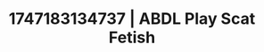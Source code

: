 ---
categories:
- Retro fantasy play
- Intimate reveal
- Softcore surrealism
- Elegant fetish
- Vintage boudoir
image: /assets/images/1747183134737.jpg
layout: post
seo:
  description: Featured content with high-quality Scat Fetish, ABDL Play. HD images
    available.
  keywords: Scat Fetish, ABDL Play
  og_image: /assets/images/1747183134737.jpg
  schema_type: VisualArtwork
tags:
- '#1747183134737'
- ABDL Play
- Scat Fetish
title: 1747183134737 | ABDL Play Scat Fetish
---